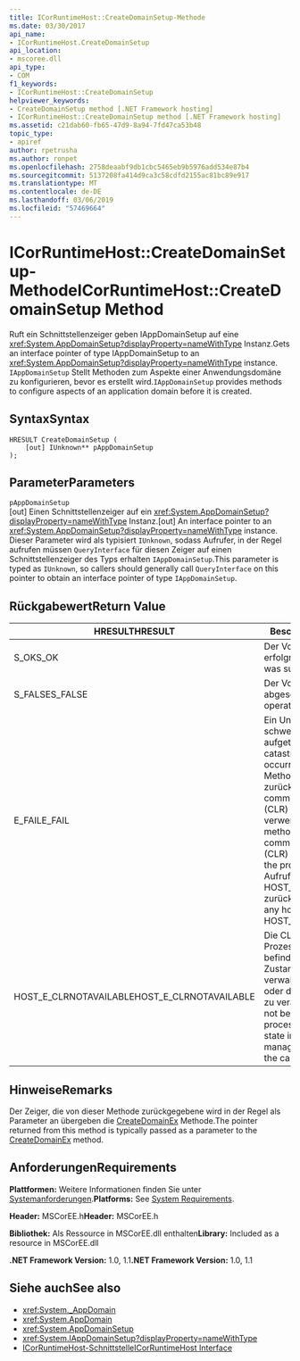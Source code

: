 ```yaml
---
title: ICorRuntimeHost::CreateDomainSetup-Methode
ms.date: 03/30/2017
api_name:
- ICorRuntimeHost.CreateDomainSetup
api_location:
- mscoree.dll
api_type:
- COM
f1_keywords:
- ICorRuntimeHost::CreateDomainSetup
helpviewer_keywords:
- CreateDomainSetup method [.NET Framework hosting]
- ICorRuntimeHost::CreateDomainSetup method [.NET Framework hosting]
ms.assetid: c21dab60-fb65-47d9-8a94-7fd47ca53b48
topic_type:
- apiref
author: rpetrusha
ms.author: ronpet
ms.openlocfilehash: 2758deaabf9db1cbc5465eb9b5976add534e87b4
ms.sourcegitcommit: 5137208fa414d9ca3c58cdfd2155ac81bc89e917
ms.translationtype: MT
ms.contentlocale: de-DE
ms.lasthandoff: 03/06/2019
ms.locfileid: "57469664"
---
```

# <a name="icorruntimehostcreatedomainsetup-method"></a><span data-ttu-id="f74f7-102">ICorRuntimeHost::CreateDomainSetup-Methode</span><span class="sxs-lookup"><span data-stu-id="f74f7-102">ICorRuntimeHost::CreateDomainSetup Method</span></span>
<span data-ttu-id="f74f7-103">Ruft ein Schnittstellenzeiger geben IAppDomainSetup auf eine <xref:System.AppDomainSetup?displayProperty=nameWithType> Instanz.</span><span class="sxs-lookup"><span data-stu-id="f74f7-103">Gets an interface pointer of type IAppDomainSetup to an <xref:System.AppDomainSetup?displayProperty=nameWithType> instance.</span></span> <span data-ttu-id="f74f7-104">`IAppDomainSetup` Stellt Methoden zum Aspekte einer Anwendungsdomäne zu konfigurieren, bevor es erstellt wird.</span><span class="sxs-lookup"><span data-stu-id="f74f7-104">`IAppDomainSetup` provides methods to configure aspects of an application domain before it is created.</span></span>  
  
## <a name="syntax"></a><span data-ttu-id="f74f7-105">Syntax</span><span class="sxs-lookup"><span data-stu-id="f74f7-105">Syntax</span></span>  
  
```  
HRESULT CreateDomainSetup (  
    [out] IUnknown** pAppDomainSetup  
);  
```  
  
## <a name="parameters"></a><span data-ttu-id="f74f7-106">Parameter</span><span class="sxs-lookup"><span data-stu-id="f74f7-106">Parameters</span></span>  
 `pAppDomainSetup`  
 <span data-ttu-id="f74f7-107">[out] Einen Schnittstellenzeiger auf ein <xref:System.AppDomainSetup?displayProperty=nameWithType> Instanz.</span><span class="sxs-lookup"><span data-stu-id="f74f7-107">[out] An interface pointer to an <xref:System.AppDomainSetup?displayProperty=nameWithType> instance.</span></span> <span data-ttu-id="f74f7-108">Dieser Parameter wird als typisiert `IUnknown`, sodass Aufrufer, in der Regel aufrufen müssen `QueryInterface` für diesen Zeiger auf einen Schnittstellenzeiger des Typs erhalten `IAppDomainSetup`.</span><span class="sxs-lookup"><span data-stu-id="f74f7-108">This parameter is typed as `IUnknown`, so callers should generally call `QueryInterface` on this pointer to obtain an interface pointer of type `IAppDomainSetup`.</span></span>  
  
## <a name="return-value"></a><span data-ttu-id="f74f7-109">Rückgabewert</span><span class="sxs-lookup"><span data-stu-id="f74f7-109">Return Value</span></span>  
  
|<span data-ttu-id="f74f7-110">HRESULT</span><span class="sxs-lookup"><span data-stu-id="f74f7-110">HRESULT</span></span>|<span data-ttu-id="f74f7-111">Beschreibung</span><span class="sxs-lookup"><span data-stu-id="f74f7-111">Description</span></span>|  
|-------------|-----------------|  
|<span data-ttu-id="f74f7-112">S_OK</span><span class="sxs-lookup"><span data-stu-id="f74f7-112">S_OK</span></span>|<span data-ttu-id="f74f7-113">Der Vorgang war erfolgreich.</span><span class="sxs-lookup"><span data-stu-id="f74f7-113">The operation was successful.</span></span>|  
|<span data-ttu-id="f74f7-114">S_FALSE</span><span class="sxs-lookup"><span data-stu-id="f74f7-114">S_FALSE</span></span>|<span data-ttu-id="f74f7-115">Der Vorgang konnte nicht abgeschlossen.</span><span class="sxs-lookup"><span data-stu-id="f74f7-115">The operation failed to complete.</span></span>|  
|<span data-ttu-id="f74f7-116">E_FAIL</span><span class="sxs-lookup"><span data-stu-id="f74f7-116">E_FAIL</span></span>|<span data-ttu-id="f74f7-117">Ein Unbekannter, schwerwiegender Fehler ist aufgetreten.</span><span class="sxs-lookup"><span data-stu-id="f74f7-117">An unknown, catastrophic failure occurred.</span></span> <span data-ttu-id="f74f7-118">Wenn eine Methode E_FAIL zurückgegeben wird, ist die common Language Runtime (CLR) nicht mehr im Prozess verwendet werden.</span><span class="sxs-lookup"><span data-stu-id="f74f7-118">If a method returns E_FAIL, the common language runtime (CLR) is no longer usable in the process.</span></span> <span data-ttu-id="f74f7-119">Nachfolgende Aufrufe von hosting-APIs HOST_E_CLRNOTAVAILABLE zurück.</span><span class="sxs-lookup"><span data-stu-id="f74f7-119">Subsequent calls to any hosting APIs return HOST_E_CLRNOTAVAILABLE.</span></span>|  
|<span data-ttu-id="f74f7-120">HOST_E_CLRNOTAVAILABLE</span><span class="sxs-lookup"><span data-stu-id="f74f7-120">HOST_E_CLRNOTAVAILABLE</span></span>|<span data-ttu-id="f74f7-121">Die CLR wurde nicht in einen Prozess geladen und befindet sich in einem Zustand, in dem nicht verwalteten Code ausführen oder den Aufruf erfolgreich zu verarbeiten.</span><span class="sxs-lookup"><span data-stu-id="f74f7-121">The CLR has not been loaded into a process, or the CLR is in a state in which it cannot run managed code or process the call successfully.</span></span>|  
  
## <a name="remarks"></a><span data-ttu-id="f74f7-122">Hinweise</span><span class="sxs-lookup"><span data-stu-id="f74f7-122">Remarks</span></span>  
 <span data-ttu-id="f74f7-123">Der Zeiger, die von dieser Methode zurückgegebene wird in der Regel als Parameter an übergeben die [CreateDomainEx](../../../../docs/framework/unmanaged-api/hosting/icorruntimehost-createdomainex-method.md) Methode.</span><span class="sxs-lookup"><span data-stu-id="f74f7-123">The pointer returned from this method is typically passed as a parameter to the [CreateDomainEx](../../../../docs/framework/unmanaged-api/hosting/icorruntimehost-createdomainex-method.md) method.</span></span>  
  
## <a name="requirements"></a><span data-ttu-id="f74f7-124">Anforderungen</span><span class="sxs-lookup"><span data-stu-id="f74f7-124">Requirements</span></span>  
 <span data-ttu-id="f74f7-125">**Plattformen:** Weitere Informationen finden Sie unter [Systemanforderungen](../../../../docs/framework/get-started/system-requirements.md).</span><span class="sxs-lookup"><span data-stu-id="f74f7-125">**Platforms:** See [System Requirements](../../../../docs/framework/get-started/system-requirements.md).</span></span>  
  
 <span data-ttu-id="f74f7-126">**Header:** MSCorEE.h</span><span class="sxs-lookup"><span data-stu-id="f74f7-126">**Header:** MSCorEE.h</span></span>  
  
 <span data-ttu-id="f74f7-127">**Bibliothek:** Als Ressource in MSCorEE.dll enthalten</span><span class="sxs-lookup"><span data-stu-id="f74f7-127">**Library:** Included as a resource in MSCorEE.dll</span></span>  
  
 <span data-ttu-id="f74f7-128">**.NET Framework Version:** 1.0, 1.1</span><span class="sxs-lookup"><span data-stu-id="f74f7-128">**.NET Framework Version:** 1.0, 1.1</span></span>  
  
## <a name="see-also"></a><span data-ttu-id="f74f7-129">Siehe auch</span><span class="sxs-lookup"><span data-stu-id="f74f7-129">See also</span></span>
- <xref:System._AppDomain>
- <xref:System.AppDomain>
- <xref:System.AppDomainSetup>
- <xref:System.IAppDomainSetup?displayProperty=nameWithType>
- [<span data-ttu-id="f74f7-130">ICorRuntimeHost-Schnittstelle</span><span class="sxs-lookup"><span data-stu-id="f74f7-130">ICorRuntimeHost Interface</span></span>](../../../../docs/framework/unmanaged-api/hosting/icorruntimehost-interface.md)
